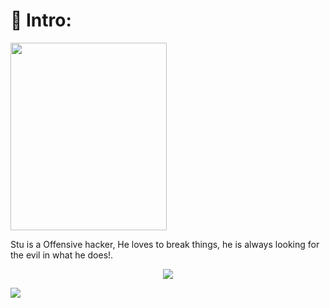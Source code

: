 # 🔑 Intro:

<img src="https://noobiedog.com/content/images/2020/04/DBGicHEXkAEgiek.jpg" data-canonical-src="https://noobiedog.com/content/images/2020/04/DBGicHEXkAEgiek.jpg" width="250" height="300" />

Stu is a Offensive hacker, He loves to break things, he is always looking for the evil in what he does!.

<p align="center">
  <a href="https://twitter.com/NoobieDog"><img src="https://img.shields.io/twitter/follow/NoobieDog?color=28aee4&label=%40zEPhrfish&logo=twitter&logoColor=28aee4&style=for-the-badge"></a>
  
  <a href="https://github.com/NoobieDog"><img src="https://img.shields.io/github/followers/NoobieDog?color=%2328aee4&logoColor=28aee4&logo=github&style=for-the-badge"></a>
</p>
